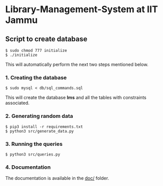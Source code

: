 # Library-Management-System at IIT Jammu

## Script to create database
	$ sudo chmod 777 initialize
	$ ./initialize

This will automatically perform the next two steps mentioned below.

### 1. Creating the database
	$ sudo mysql < db/sql_commands.sql

This will create the database **lms** and all the tables with constraints associated.

### 2. Generating random data
	$ pip3 install -r requirements.txt 
	$ python3 src/generate_data.py

### 3. Running the queries
	$ python3 src/queries.py

### 4. Documentation
The documentation is available in the [doc/](doc/) folder.